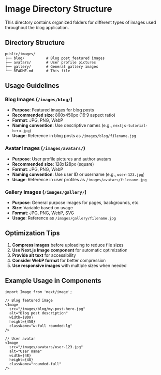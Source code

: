 # Image Directory Structure

This directory contains organized folders for different types of images used throughout the blog application.

## Directory Structure

```
public/images/
├── blog/          # Blog post featured images
├── avatars/       # User profile pictures
├── gallery/       # General gallery images
└── README.md      # This file
```

## Usage Guidelines

### Blog Images (`/images/blog/`)

- **Purpose**: Featured images for blog posts
- **Recommended size**: 800x450px (16:9 aspect ratio)
- **Format**: JPG, PNG, WebP
- **Naming convention**: Use descriptive names (e.g., `nextjs-tutorial-hero.jpg`)
- **Usage**: Reference in blog posts as `/images/blog/filename.jpg`

### Avatar Images (`/images/avatars/`)

- **Purpose**: User profile pictures and author avatars
- **Recommended size**: 128x128px (square)
- **Format**: JPG, PNG, WebP
- **Naming convention**: Use user ID or username (e.g., `user-123.jpg`)
- **Usage**: Reference in user profiles as `/images/avatars/filename.jpg`

### Gallery Images (`/images/gallery/`)

- **Purpose**: General purpose images for pages, backgrounds, etc.
- **Size**: Variable based on usage
- **Format**: JPG, PNG, WebP, SVG
- **Usage**: Reference as `/images/gallery/filename.jpg`

## Optimization Tips

1. **Compress images** before uploading to reduce file sizes
2. **Use Next.js Image component** for automatic optimization
3. **Provide alt text** for accessibility
4. **Consider WebP format** for better compression
5. **Use responsive images** with multiple sizes when needed

## Example Usage in Components

```tsx
import Image from 'next/image';

// Blog featured image
<Image
  src="/images/blog/my-post-hero.jpg"
  alt="Blog post description"
  width={800}
  height={450}
  className="w-full rounded-lg"
/>

// User avatar
<Image
  src="/images/avatars/user-123.jpg"
  alt="User name"
  width={48}
  height={48}
  className="rounded-full"
/>
```
